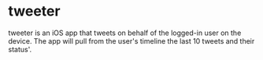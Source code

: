 tweeter
=======

tweeter is an iOS app that tweets on behalf of the logged-in user on the device. The app will pull from the user's timeline the last 10 tweets and their status'.
